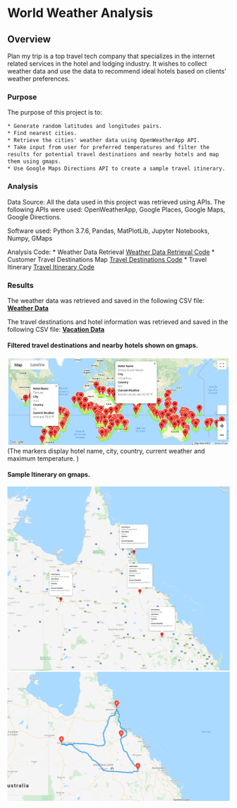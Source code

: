 # World Weather Analysis

## Overview 

 Plan my trip is a top travel tech company that specializes in the internet related services in the hotel and lodging industry. It wishes to collect weather data and use the data to recommend ideal hotels based on clients' weather preferences.

### Purpose

The purpose of this project is to:

    * Generate random latitudes and longitudes pairs.
    * Find nearest cities.
    * Retrieve the cities' weather data using OpenWeatherApp API.
    * Take input from user for preferred temperatures and filter the results for potential travel destinations and nearby hotels and map them using gmaps.
    * Use Google Maps Directions API to create a sample travel itinerary.

### Analysis

Data Source: All the data used in this project was retrieved using APIs. The following APIs were used: OpenWeatherApp, Google Places, Google Maps, Google Directions.

Software used: Python 3.7.6, Pandas, MatPlotLib, Jupyter Notebooks, Numpy, GMaps

Analysis Code: 
                * Weather Data Retrieval [Weather Data Retrieval Code](Weather_Database/WeatherPy_Database.ipynb)
                * Customer Travel Destinations Map [Travel Destinations Code](Vacation_Search/Vacation_Search.ipynb)
                * Travel Itinerary [Travel Itinerary Code](Vacation_Itinerary/Vacation_Itinerary.ipynb)

### Results

The weather data was retrieved and saved in the following CSV file: **[Weather Data](Weather_Database/WeatherPy_Database.csv)**

The travel destinations and hotel information was retrieved and saved in the following CSV file: **[Vacation Data](Vacation_Search/WeatherPy_vacation.csv)**

#### Filtered travel destinations and nearby hotels shown on gmaps. 
![Potential Travel Destinations](Vacation_Search/WeatherPy_vacation_map.PNG)
(The markers display hotel name, city, country, current weather and maximum temperature.  )

#### Sample Itinerary on gmaps.
![Sample Itinerary](Vacation_Itinerary/WeatherPy_travel_map_markers.PNG)   
![Sample Itinerary](Vacation_Itinerary/WeatherPy_travel_map.PNG)

